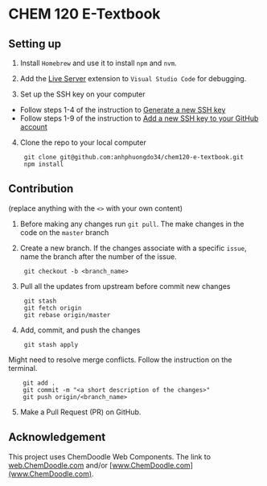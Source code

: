 # CHEM 120 E-Textbook

## Setting up
1. Install `Homebrew` and use it to install `npm` and `nvm`.
2. Add the [Live Server](https://marketplace.visualstudio.com/items?itemName=ritwickdey.LiveServer) extension to `Visual Studio Code` for debugging.

3. Set up the SSH key on your computer
  
  - Follow steps 1-4 of the instruction to [Generate a new SSH key](https://docs.github.com/en/authentication/connecting-to-github-with-ssh/generating-a-new-ssh-key-and-adding-it-to-the-ssh-agent#generating-a-new-ssh-key)
  - Follow steps 1-9 of the instruction to [Add a new SSH key to your GitHub account](https://docs.github.com/en/authentication/connecting-to-github-with-ssh/generating-a-new-ssh-key-and-adding-it-to-the-ssh-agent#generating-a-new-ssh-key)

4. Clone the repo to your local computer

        git clone git@github.com:anhphuongdo34/chem120-e-textbook.git
        npm install
        
## Contribution
(replace anything with the `<>` with your own content)

1. Before making any changes run `git pull`. The make changes in the code on the `master` branch

2. Create a new branch. If the changes associate with a specific `issue`, name the branch after the number of the issue.

        git checkout -b <branch_name>

3. Pull all the updates from upstream before commit new changes

        git stash
        git fetch origin
        git rebase origin/master

4. Add, commit, and push the changes

        git stash apply
        
Might need to resolve merge conflicts. Follow the instruction on the terminal.

        git add .
        git commit -m "<a short description of the changes>"
        git push origin/<branch_name>

5. Make a Pull Request (PR) on GitHub.

## Acknowledgement

This project uses ChemDoodle Web Components. The link to [web.ChemDoodle.com](web.ChemDoodle.com) and/or [www.ChemDoodle.com](www.ChemDoodle.com).
